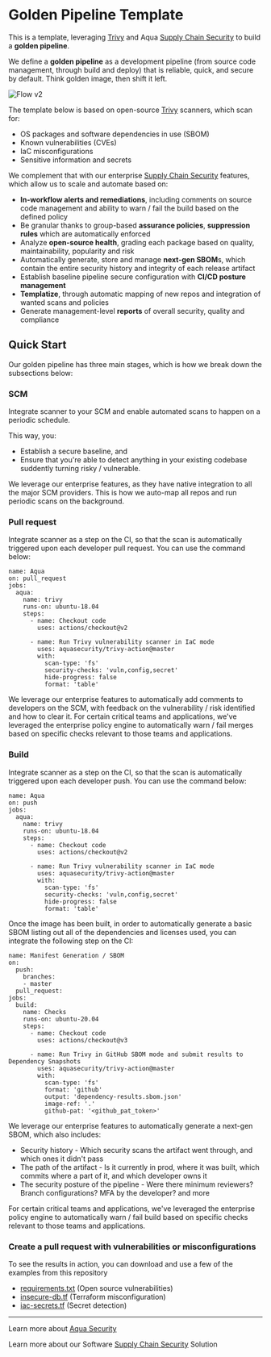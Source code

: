 # Golden Pipeline Template

This is a template, leveraging [Trivy] and Aqua [Supply Chain Security] to build a **golden pipeline**.

We define a **golden pipeline** as a development pipeline (from source code management, through build and deploy) that is reliable, quick, and secure by default. Think  golden image, then shift it left. 

![Flow v2](https://user-images.githubusercontent.com/84018957/195580736-3bede00b-bb35-4b12-b8b2-f141c28b6776.png)

The template below is based on open-source [Trivy] scanners, which scan for:
 - OS packages and software dependencies in use (SBOM)
 - Known vulnerabilities (CVEs)
 - IaC misconfigurations
 - Sensitive information and secrets

We complement that with our enterprise [Supply Chain Security] features, which allow us to scale and automate based on:
 - **In-workflow alerts and remediations**, including comments on source code management and ability to warn / fail the build based on the defined policy
 - Be granular thanks to group-based **assurance policies**, **suppression rules** which are automatically enforced
 - Analyze **open-source health**, grading each package based on quality, maintainability, popularity and risk
 - Automatically generate, store and manage **next-gen SBOM**s, which contain the entire security history and integrity of each release artifact
 - Establish baseline pipeline secure configuration with **CI/CD posture management**
 - **Templatize**, through automatic mapping of new repos and integration of wanted scans and policies
 - Generate management-level **reports** of overall security, quality and compliance
 
 
## Quick Start

Our golden pipeline has three main stages, which is how we break down the subsections below:

### SCM
Integrate scanner to your SCM and enable automated scans to happen on a periodic schedule. 

This way, you:
- Establish a secure baseline, and
- Ensure that you're able to detect anything in your existing codebase suddently turning risky / vulnerable.

We leverage our enterprise features, as they have native integration to all the major SCM providers. This is how we auto-map all repos and run periodic scans on the background. 

### Pull request
Integrate scanner as a step on the CI, so that the scan is automatically triggered upon each developer pull request. You can use the command below:

```
name: Aqua
on: pull_request
jobs:
  aqua:
    name: trivy
    runs-on: ubuntu-18.04
    steps:
      - name: Checkout code
        uses: actions/checkout@v2

      - name: Run Trivy vulnerability scanner in IaC mode
        uses: aquasecurity/trivy-action@master
        with:
          scan-type: 'fs'
          security-checks: 'vuln,config,secret'
          hide-progress: false
          format: 'table'
```
We leverage our enterprise features to automatically add comments to developers on the SCM, with feedback on the vulnerability / risk identified and how to clear it. 
For certain critical teams and applications, we've leveraged the enterprise policy engine to automatically warn / fail merges based on specific checks relevant to those teams and applications.

### Build
Integrate scanner as a step on the CI, so that the scan is automatically triggered upon each developer push. You can use the command below:
```
name: Aqua
on: push
jobs:
  aqua:
    name: trivy
    runs-on: ubuntu-18.04
    steps:
      - name: Checkout code
        uses: actions/checkout@v2

      - name: Run Trivy vulnerability scanner in IaC mode
        uses: aquasecurity/trivy-action@master
        with:
          scan-type: 'fs'
          security-checks: 'vuln,config,secret'
          hide-progress: false
          format: 'table'
```
Once the image has been built, in order to automatically generate a basic SBOM listing out all of the dependencies and licenses used, you can integrate the following step on the CI:
```
name: Manifest Generation / SBOM
on:
  push:
    branches:
    - master
  pull_request:
jobs:
  build:
    name: Checks
    runs-on: ubuntu-20.04
    steps:
      - name: Checkout code
        uses: actions/checkout@v3

      - name: Run Trivy in GitHub SBOM mode and submit results to Dependency Snapshots
        uses: aquasecurity/trivy-action@master
        with:
          scan-type: 'fs'
          format: 'github'
          output: 'dependency-results.sbom.json'
          image-ref: '.'
          github-pat: '<github_pat_token>'
```
We leverage our enterprise features to automatically generate a next-gen SBOM, which also includes:
- Security history - Which security scans the artifact went through, and which ones it didn't pass
- The path of the artifact - Is it currently in prod, where it was built, which commits where a part of it, and which developer owns it
- The security posture of the pipeline - Were there minimum reviewers? Branch configurations? MFA by the developer? and more

For certain critical teams and applications, we've leveraged the enterprise policy engine to automatically warn / fail build based on specific checks relevant to those teams and applications. 

### Create a pull request with vulnerabilities or misconfigurations 
To see the results in action, you can download and use a few of the examples from this repository
- [requirements.txt] (Open source vulnerabilities)
- [insecure-db.tf] (Terraform misconfiguration)
- [iac-secrets.tf] (Secret detection)

---

Learn more about [Aqua Security]

Learn more about our Software [Supply Chain Security] Solution

[getting-started]: https://aquasecurity.github.io/trivy/latest/getting-started/installation/
[docs]: https://aquasecurity.github.io/trivy
[integrations]:https://aquasecurity.github.io/trivy/latest/docs/integrations/
[installation]:https://aquasecurity.github.io/trivy/latest/docs/getting-started/installation/
[releases]: https://github.com/aquasecurity/trivy/releases
[alpine]: https://ariadne.space/2021/06/08/the-vulnerability-remediation-lifecycle-of-alpine-containers/
[rego]: https://www.openpolicyagent.org/docs/latest/#rego
[aquasec]: https://aquasec.com
[Aqua Security]: https://aquasec.com
[oss]: https://www.aquasec.com/products/open-source-projects/
[discussions]: https://github.com/aquasecurity/trivy/discussions
[Supply Chain Security]: https://www.aquasec.com/products/software-supply-chain-security/
[Trivy]: https://github.com/aquasecurity/trivy
[requirements.txt]: https://github.com/Aqua-Kubecon/Aqua-Demo/blob/main/requirements.txt
[insecure-db.tf]: https://github.com/Aqua-Kubecon/Aqua-Demo/blob/main/insecure-db.tf
[iac-secrets.tf]: https://github.com/Aqua-Kubecon/Aqua-Demo/blob/main/iac-secrets.tf

